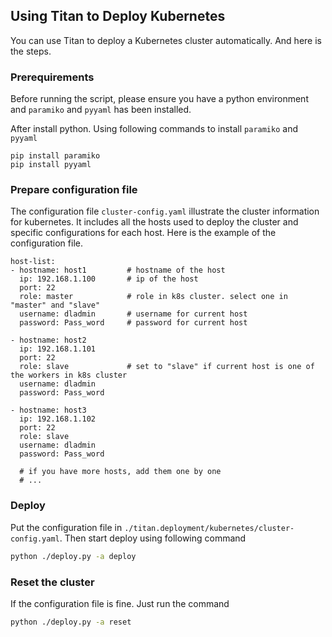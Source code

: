 ## Using Titan to Deploy Kubernetes

You can use Titan to deploy a Kubernetes cluster automatically. And here is the steps.

### Prerequirements

Before running the script, please ensure you have a python environment and `paramiko` and `pyyaml` has been installed. 

After install python. Using following commands to install `paramiko` and `pyyaml`

```
pip install paramiko
pip install pyyaml
```

### Prepare configuration file

The configuration file `cluster-config.yaml` illustrate the cluster information for kubernetes. It includes all the hosts
 used to deploy the cluster and specific configurations for each host. Here is the example of the configuration file.
 
```
host-list:
- hostname: host1         # hostname of the host
  ip: 192.168.1.100       # ip of the host
  port: 22
  role: master            # role in k8s cluster. select one in "master" and "slave"
  username: dladmin       # username for current host
  password: Pass_word     # password for current host

- hostname: host2
  ip: 192.168.1.101
  port: 22
  role: slave             # set to "slave" if current host is one of the workers in k8s cluster
  username: dladmin
  password: Pass_word
    
- hostname: host3
  ip: 192.168.1.102
  port: 22
  role: slave
  username: dladmin
  password: Pass_word
    
  # if you have more hosts, add them one by one
  # ...

```

### Deploy

Put the configuration file in `./titan.deployment/kubernetes/cluster-config.yaml`. Then start deploy using following command

```bash
python ./deploy.py -a deploy
```

### Reset the cluster

If the configuration file is fine. Just run the command
```bash
python ./deploy.py -a reset
```